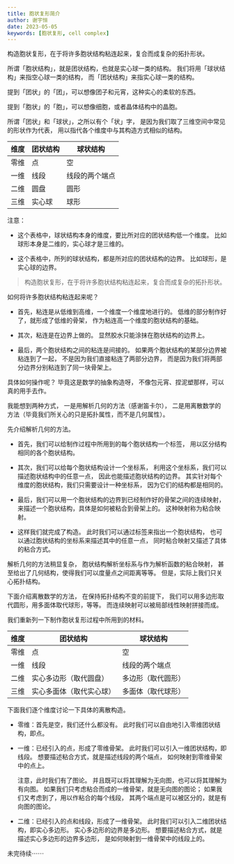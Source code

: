 ```yaml
---
title: 胞状复形简介
author: 谢宇恒
date: 2023-05-05
keywords: [胞状复形, cell complex]
---
```


构造胞状复形，在于将许多胞状结构粘连起来，复合而成复杂的拓扑形状。

所谓「胞状结构」，就是团状结构，也就是实心球一类的结构。
我们将用「球状结构」来指空心球一类的结构，
而「团状结构」来指实心球一类的结构。

提到「团状」的「团」，可以想像团子和元宵，这种实心的柔软的东西。

提到「胞状」的「胞」，可以想像细胞，或者晶体结构中的晶胞。

所谓「团状」和「球状」，之所以有个「状」字，
是因为我们取了三维空间中常见的形状作为代表，
用以指代各个维度中与其构造方式相似的结构。

| 维度 | 团状结构 | 球状结构       |
| ---- | -------- | -------------- |
| 零维 | 点       | 空             |
| 一维 | 线段     | 线段的两个端点 |
| 二维 | 圆盘     | 圆形           |
| 三维 | 实心球   | 球形           |

注意：

- 这个表格中，球状结构本身的维度，要比所对应的团状结构低一个维度。
  比如球形本身是二维的，实心球才是三维的。

- 这个表格中，所列的球状结构，都是所对应的团状结构的边界。
  比如球形，是实心球的边界。

> 构造胞状复形，在于将许多胞状结构粘连起来，复合而成复杂的拓扑形状。

如何将许多胞状结构粘连起来呢？

- 首先，粘连是从低维到高维，一个维度一个维度地进行的。
  低维的部分制作好了，就形成了低维的骨架，
  作为粘连高一个维度的胞状结构的基础。

- 其次，粘连是在边界上做的。
  显然胶水只能涂抹在胞状结构的边界上。

- 最后，两个胞状结构之间的粘连是间接的。
  如果两个胞状结构的某部分边界被粘连到了一起，
  不是因为我们直接粘连了两部分边界，
  而是因为我们将两部分边界分别粘连到了同一块骨架上。

具体如何操作呢？
毕竟这是数学的抽象构造呀，
不像包元宵、捏泥塑那样，可以真的用手去作。

我能想到两种方式，
一是用解析几何的方法（感谢笛卡尔），
二是用离散数学的方法（毕竟我们所关心的只是拓扑属性，而不是几何属性）。

先介绍解析几何的方法。

- 首先，我们可以给制作过程中所用到的每个胞状结构一个标签，
  用以区分结构相同的各个胞状结构。

- 其次，我们可以给每个胞状结构设计一个坐标系，
  利用这个坐标系，我们可以描述胞状结构中的任意一点，
  因此也能描述胞状结构的边界。
  其实针对每个维度的胞状结构，我们只需要设计一种坐标系，
  因为它们的结构都是相同的。

- 最后，我们可以用一个胞状结构的边界到已经制作好的骨架之间的连续映射，
  来描述一个胞状结构，具体是如何被粘合到骨架上的。
  这种映射称为粘合映射。

- 这样我们就完成了构造。
  此时我们可以通过标签来指出一个胞状结构，
  也可以通过胞状结构的坐标系来描述其中的任意一点，
  同时粘合映射又描述了具体的粘合方式。

解析几何的方法稍显复杂，
胞状结构解析坐标系与作为解析函数的粘合映射，
甚至给出了几何结构，使得我们可以度量点之间距离等等。
但是，实际上我们只关心拓扑结构。

下面介绍离散数学的方法，
在保持拓扑结构不变的前提下，
我们可以用多边形取代圆形，用多面体取代球形，等等。
而连续映射可以被局部线性映射拼接而成。

我们重新列一下制作胞状复形过程中所用到的材料。

| 维度 | 团状结构                 | 球状结构           |
|------|--------------------------|--------------------|
| 零维 | 点                       | 空                 |
| 一维 | 线段                     | 线段的两个端点     |
| 二维 | 实心多边形（取代圆盘）   | 多边形（取代圆形） |
| 三维 | 实心多面体（取代实心球） | 多面体（取代球形） |

下面我们逐个维度讨论一下具体的离散构造。

- 零维：首先是空，我们还什么都没有。
  此时我们可以自由地引入零维团状结构，即点。

- 一维：已经引入的点，形成了零维骨架。
  此时我们可以引入一维团状结构，即线段。
  想要描述粘合方式，就是描述线段的两个端点，
  如何映射到零维骨架中的点上。

  注意，此时我们有了图论。
  并且既可以将其理解为无向图，也可以将其理解为有向图。
  如果我们只考虑粘合而成的一维骨架，就是无向图的图论；
  如果我们又考虑到了，用以作粘合的每个线段，
  其两个端点是可以被区分的，就是有向图的图论。

- 二维：已经引入的点和线段，形成了一维骨架。
  此时我们可以引入二维团状结构，即实心多边形。
  实心多边形的边界是多边形。
  想要描述粘合方式，就是描述实心多边形的边界多边形，
  是如何映射到一维骨架中的线段上的。

未完待续⋯⋯
